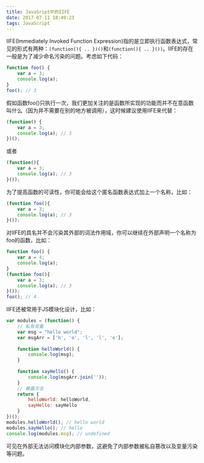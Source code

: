 ```yaml
---
title: JavaSript中的IIFE
date: 2017-07-11 18:49:23
tags: JavaScript
---
```

IIFE(Immediately Invoked Function Expression)指的是立即执行函数表达式，常见的形式有两种：`(function(){ .. })()`和`(function(){ .. }())`。IIFE的存在一般是为了减少命名污染的问题。考虑如下代码：
<!--more-->
```javascript
function foo() {
    var a = 3;
    console.log(a);
}
foo(); // 3
```
假如函数foo()只执行一次，我们更加关注的是函数所实现的功能而并不在意函数叫什么（因为并不需要在别的地方被调用），这时候建议使用IIFE来代替：
```javascript
(function() {
    var a = 3;
    console.log(a); // 3
})();
```
或者
```javascript
(function(){
    var a = 3;
    console.log(a); // 3
}());
```
为了提高函数的可读性，你可能会给这个匿名函数表达式加上一个名称，比如：
```javascript
(function foo(){
    var a = 3;
    console.log(a); // 3
}());
```
对IIFE的具名并不会污染其外部的词法作用域，你可以继续在外部声明一个名称为foo的函数，比如：
```javascript
function foo() {
    var a = 4;
    console.log(a); 
}
(function foo(){
    var a = 3;
    console.log(a); // 3
}());
foo(); // 4
```
IIFE还被常用于JS模块化设计，比如：
```javascript
var modules = (function() {
    // 私有变量
    var msg = "hello world";
    var msgArr = ['h', 'e', 'l', 'l', 'o'];
    
    function helloWorld() {
        console.log(msg);
    }
    
    function sayHello() {
        console.log(msgArr.join(''));
    }
    // 暴露方法        
    return {
        helloWorld: helloWorld,
        sayHello: sayHello
    }
})();
modules.helloWorld(); // hello world
modules.sayHello(); // hello
console.log(modules.msg); // undefined
```
可见在外部无法访问模块化内部参数，这避免了内部参数被私自篡改以及变量污染等问题。